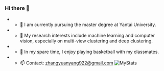 ### Hi there 👋

<!--
**zhangyuanyang21/zhangyuanyang21** is a ✨ _special_ ✨ repository because its `README.md` (this file) appears on your GitHub profile.

Here are some ideas to get you started:

- 🔭 I’m currently working on ...
- 🌱 I’m currently learning ...
- 👯 I’m looking to collaborate on ...
- 🤔 I’m looking for help with ...
- 💬 Ask me about ...
- 📫 How to reach me: ...
- 😄 Pronouns: ...
- ⚡ Fun fact: ...
-->
- - 🌱 I am currently pursuing the master degree at Yantai University.
- - 🔭 My research interests include machine learning and computer vision, especially on multi-view clustering and deep clustering.
- - 👯 In my spare time, I enjoy playing basketball with my classmates.
- - 📫 Contact: zhangyuanyang922@gmail.com
![MyStats](https://github-stats.ubrong.com/api?username=zhangyuanyang21&show_icons=true)
